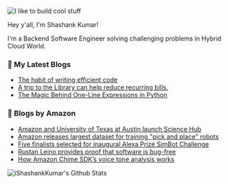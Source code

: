 ![I like to build cool stuff](https://res.cloudinary.com/dt8g3rhcy/image/upload/v1595929574/i_like_to_build_cool_shit._1_nzbwjh.png)

Hey y'all, I'm Shashank Kumar! 

I'm a Backend Software Engineer solving challenging problems in Hybrid Cloud World.

### 📕 My Latest Blogs
<!-- BLOG-POST-LIST:START -->
- [The habit of writing efficient code](https://medium.com/@ishashankkumar/the-habit-of-writing-efficient-code-153b05f04269?source=rss-d24dda280d5f------2)
- [A trip to the Library can help reduce recurring bills.](https://medium.com/swlh/a-trip-to-the-library-can-help-reduce-recurring-bills-23bca495cdf5?source=rss-d24dda280d5f------2)
- [The Magic Behind One-Line Expressions in Python](https://medium.com/swlh/the-magic-behind-one-line-expressions-in-python-816c10180c5c?source=rss-d24dda280d5f------2)
<!-- BLOG-POST-LIST:END -->

### 📕 Blogs by Amazon
<!-- AMAZON-BLOG-POST-LIST:START -->
- [Amazon and University of Texas at Austin launch Science Hub](https://www.amazon.science/news-and-features/amazon-and-university-of-texas-at-austin-launch-science-hub)
- [Amazon releases largest dataset for training &quot;pick and place&quot; robots](https://www.amazon.science/blog/amazon-releases-largest-dataset-for-training-pick-and-place-robots)
- [Five finalists selected for inaugural Alexa Prize SimBot Challenge](https://www.amazon.science/alexa-prize/simbot-challenge/one)
- [Rustan Leino provides proof that software is bug-free](https://www.amazon.science/working-at-amazon/rustan-leino-provides-proof-that-software-is-bug-free)
- [How Amazon Chime SDK’s voice tone analysis works](https://www.amazon.science/blog/how-amazon-chime-sdks-voice-tone-analysis-works)
<!-- AMAZON-BLOG-POST-LIST:END -->



<img align="center" alt="iShashankKumar's Github Stats" src="https://github-readme-stats.vercel.app/api?username=ishashankkumar&show_icons=true&hide_border=true" />
